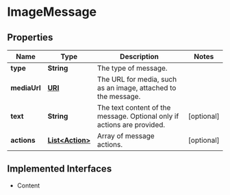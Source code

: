 

# ImageMessage

## Properties

Name | Type | Description | Notes
------------ | ------------- | ------------- | -------------
**type** | **String** | The type of message. | 
**mediaUrl** | [**URI**](URI.md) | The URL for media, such as an image, attached to the message. | 
**text** | **String** | The text content of the message. Optional only if actions are provided. |  [optional]
**actions** | [**List&lt;Action&gt;**](Action.md) | Array of message actions. |  [optional]


## Implemented Interfaces

* Content


